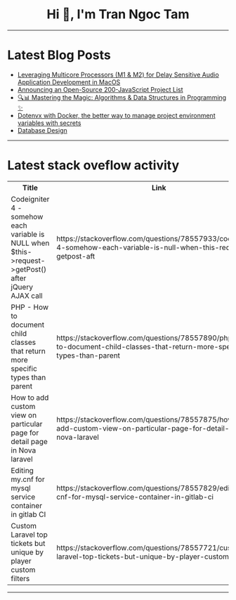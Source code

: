 <h1 align="center">Hi 👋, I'm Tran Ngoc Tam</h1>

---

# Latest Blog Posts 
<!-- BLOG-POST-LIST:START -->
- [Leveraging Multicore Processors &lpar;M1 &amp; M2&rpar; for Delay Sensitive Audio Application Development in MacOS](https://dev.to/mrasyadc/leveraging-multicore-processors-m1-m2-for-delay-sensitive-audio-application-development-in-macos-26kn)
- [Announcing an Open-Source 200-JavaScript Project List](https://dev.to/dk119819/announcing-an-open-source-200-javascript-project-list-58g4)
- [🔍📊 Mastering the Magic: Algorithms &amp; Data Structures in Programming ✨](https://dev.to/learn_with_santosh/mastering-the-magic-algorithms-data-structures-in-programming-3fjh)
- [Dotenvx with Docker, the better way to manage project environment variables with secrets](https://dev.to/nullbio/dotenvx-with-docker-the-better-way-to-do-environment-variable-management-5c0n)
- [Database Design](https://dev.to/codexy/database-design-2l1f)
<!-- BLOG-POST-LIST:END -->

---

# Latest stack oveflow activity
<table>
  <tr><th>Title</th><th>Link</th></tr>
  <!-- STACKOVERFLOW:START --><tr><td>Codeigniter 4 - somehow each variable is NULL when $this-&gt;request-&gt;getPost&lpar;&rpar; after jQuery AJAX call</td><td>https://stackoverflow.com/questions/78557933/codeigniter-4-somehow-each-variable-is-null-when-this-request-getpost-aft</td></tr><tr><td>PHP - How to document child classes that return more specific types than parent</td><td>https://stackoverflow.com/questions/78557890/php-how-to-document-child-classes-that-return-more-specific-types-than-parent</td></tr><tr><td>How to add custom view on particular page for detail page in Nova laravel</td><td>https://stackoverflow.com/questions/78557875/how-to-add-custom-view-on-particular-page-for-detail-page-in-nova-laravel</td></tr><tr><td>Editing my.cnf for mysql service container in gitlab CI</td><td>https://stackoverflow.com/questions/78557829/editing-my-cnf-for-mysql-service-container-in-gitlab-ci</td></tr><tr><td>Custom Laravel top tickets but unique by player custom filters</td><td>https://stackoverflow.com/questions/78557721/custom-laravel-top-tickets-but-unique-by-player-custom-filters</td></tr><!-- STACKOVERFLOW:END -->
</table>

---


